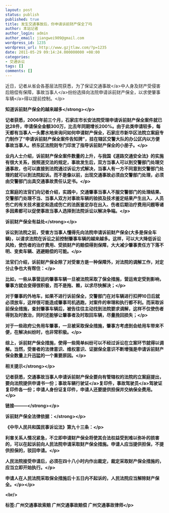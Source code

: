 ```yaml
---
layout: post
status: publish
published: true
title: 发生交通事故后，你申请诉前财产保全了吗
author: 本站记者
author_login: admin
author_email: jiangwei909@gmail.com
wordpress_id: 1235
wordpress_url: http://www.gzjtlaw.com/?p=1235
date: 2011-05-29 09:14:24.000000000 +08:00
categories:
- 交通诉讼
tags: []
comments: []
---
```

<p><p>近日，记者从省会各基层法院获悉，为了保证<a>交通事故<&#47;a>中人身及财产受侵害后赔偿有保障，事故<a>当事人<&#47;a>纷纷选择向法院申请诉前财产保全，以求使肇事<a>车辆<&#47;a>得以提前控制。<&#47;p><p><strong>知道诉前财产保全的越来越多<&#47;strong><&#47;p><p>记者获悉，2006年前三个月，石家庄市长安法院受理申请诉前财产保全案件就已达28件，申请保全金额300万，比去年同期增长200%。由于此类申请较多，每天都有当事人一头雾水地来询问如何申请财产保全，石家庄市新华区法院立案庭专门制作了&ldquo;申请诉前财产保全案件告知牌&rdquo;，挂在辖区交警大队的办公区内以方便事故当事人。桥东区法院则专门印发了指导诉前财产保全的小册子。<&#47;p><p>业内人士介绍，诉前财产保全案件数量的上升，与我国《道路交通安全法》的实施有很大关系，按照道交法的规定，事故发生后，双方当事人可以到交警部门处理交通事故，也可以直接到法院通过诉讼方式解决，当事人有一方不同意到交警部门处理的就可以到法院起诉。而不是像以前，出现交通事故必须由交警部门处理，必须由交警部门出具交通事故责任认定书。<&#47;p><p>立案庭的法官们向记者介绍，实践中，交通肇事当事人不服交警部门的处理结果、交警部门处理不当、当事人双方对事故车辆的验损及技术鉴定结果产生出入、人员伤亡的有关技术鉴定和造成伤亡的法医鉴定存在出入、伤者后期治疗费用问题等诸多因素都可以促使事故当事人选择到法院诉讼以解决争端。<&#47;p><p><strong>诉前财产保全有益处<&#47;strong><&#47;p><p>诉讼到法院之前，受害方当事人懂得先向法院申请诉前财产保全(大多是保全车辆)，以请求法院在诉讼之前控制肇事车辆的越来越多。这样，可以大大降低诉讼风险，使伤者的治疗费用、受损财产的赔偿得到保障，大大减少肇事责任方下落不明、变卖车辆、逃避赔偿的可能。<&#47;p><p>法官们介绍，诉前财产保全除了对受害方是一种保障外，对法院的调解工作，对定分止争也大有帮住：<&#47;p><p>比如，一些从事营运的肇事车辆一旦被法院采取了保全措施，营运肯定受到影响，肇事方就会变得很积极，而不是拖、赖，以求尽快解决；<&#47;p><p>对于肇事的外地车，如果不进行诉前保全，交警部门在对车辆进行扣押10日后就必须放车，这样很可能造成肇事司机逃跑，对案件的审理和执行都不利。而采取诉前保全措施，查封肇事车辆后，被告往往主动找到法院要求调解，这样不仅使伤者得到及时救治，同时还能够让肇事者及时取回车辆，尽量挽回损失；<&#47;p><p>对于一些政府公务用车肇事，一旦被采取保全措施，肇事方考虑到会给用车带来不便，在解决纠纷时，也非常积极。<&#47;p><p>综上，诉前财产保全措施，使得一些简单纠纷可以不经过诉讼在立案环节就得以调解。当然，受害者的法律意识、维权意识、证据保全意识不断增强是申请诉前财产保全数量上升迅猛的一个重要原因。<&#47;p><p><strong>相关提示<&#47;strong><&#47;p><p>记者获悉，交通事故当事人申请诉前财产保全要向有管辖权的法院的立案庭提出，要向法院提供申请书一份；事故车辆<a>行驶证<&#47;a>复印件，事故<a>驾驶员<&#47;a>驾驶证复印件各一份；申请人身份证复印件，申请人还要提供担保并交纳保全费用。<&#47;p><p><strong>链接&mdash;&mdash;&mdash;<&#47;strong><&#47;p><p><strong>诉前财产保全法律依据：<&#47;strong><&#47;p><p>《中华人民共和国民事诉讼法》第九十三条：<&#47;p><p>利害关系人情况紧急，不立即申请财产保全将使其合法权益受到难以弥补的损害的，可以在起诉前向人民法院申请采取财产保全措施。申请人应当提供担保，不提供担保的，驳回申请。<&#47;p><p>人民法院接受申请后，必须在四十八小时内作出裁定，裁定采取财产保全措施的，应当立即开始执行。<&#47;p><p>申请人在人民法院采取保全措施后十五日内不起诉的，人民法院应当解除财产保全。<&#47;p><&#47;p><br&#47;><p>标签:广州交通事故索赔 广州交通事故赔偿 广州交通事故律师<&#47;p>
